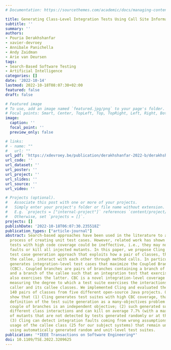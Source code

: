 ```yaml
---
# Documentation: https://sourcethemes.com/academic/docs/managing-content/

title: Generating Class-Level Integration Tests Using Call Site Information
subtitle: ''
summary: ''
authors:
- Pouria Derakhshanfar
- xavier-devroey
- Annibale Panichella
- Andy Zaidman
- Arie van Deursen
tags:
- Search-Based Software Testing
- Artificial Intelligence
categories: []
date: '2022-10-14'
lastmod: 2022-10-18T08:07:30+02:00
featured: false
draft: false

# Featured image
# To use, add an image named `featured.jpg/png` to your page's folder.
# Focal points: Smart, Center, TopLeft, Top, TopRight, Left, Right, BottomLeft, Bottom, BottomRight.
image:
  caption: ''
  focal_point: ''
  preview_only: false

# links:
# - name: ""
#   url: ""
url_pdf: 'https://xdevroey.be/publication/derakhshanfar-2022-b/derakhshanfar-2022-b.pdf'
url_code: ''
url_dataset: ''
url_poster: ''
url_project: ''
url_slides: ''
url_source: ''
url_video: ''

# Projects (optional).
#   Associate this post with one or more of your projects.
#   Simply enter your project's folder or file name without extension.
#   E.g. `projects = ["internal-project"]` references `content/project/deep-learning/index.md`.
#   Otherwise, set `projects = []`.
projects: []
publishDate: '2022-10-18T06:07:30.235518Z'
publication_types: ["article-journal"]
abstract: Search-based approaches have been used in the literature to automate the
  process of creating unit test cases. However, related work has shown that generated
  tests with high code coverage could be ineffective, i.e., they may not detect all
  faults or kill all injected mutants. In this paper, we propose Cling , an integration-level
  test case generation approach that exploits how a pair of classes, the caller and
  the callee, interact with each other through method calls. In particular, Cling
  generates integration-level test cases that maximize the Coupled Branches Criterion
  (CBC). Coupled branches are pairs of branches containing a branch of the caller
  and a branch of the callee such that an integration test that exercises the former
  also exercises the latter. CBC is a novel integration-level coverage criterion,
  measuring the degree to which a test suite exercises the interactions between a
  caller and its callee classes. We implemented Cling and evaluated the approach on
  140 pairs of classes from five different open-source Java projects. Our results
  show that (1) Cling generates test suites with high CBC coverage, thanks to the
  definition of the test suite generation as a many-objectives problem where each
  couple of branches is an independent objective; (2) such generated suites trigger
  different class interactions and can kill on average 7.7% (with a maximum of 50%)
  of mutants that are not detected by tests generated randomly or at the unit level;
  (3) Cling can detect integration faults coming from wrong assumptions about the
  usage of the callee class (25 for our subject systems) that remain undetected when
  using automatically generated random and unit-level test suites.
publication: '*IEEE Transactions on Software Engineering*'
doi: 10.1109/TSE.2022.3209625
---
```

